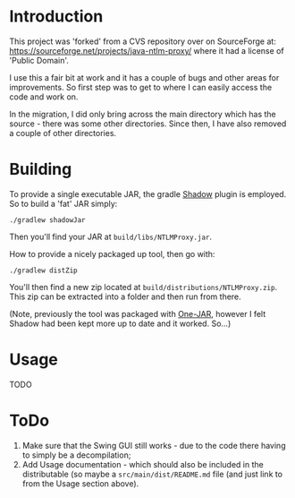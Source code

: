 # Introduction

This project was 'forked' from a CVS repository over on SourceForge at:
<https://sourceforge.net/projects/java-ntlm-proxy/> where it had a license of 'Public Domain'.

I use this a fair bit at work and it has a couple of bugs and other areas for improvements. So first
step was to get to where I can easily access the code and work on.

In the migration, I did only bring across the main directory which has the source - there was some
other directories. Since then, I have also removed a couple of other directories.

# Building

To provide a single executable JAR, the gradle [Shadow](https://github.com/johnrengelman/shadow)
plugin is employed. So to build a 'fat' JAR simply:

    ./gradlew shadowJar

Then you'll find your JAR at `build/libs/NTLMProxy.jar`.

How to provide a nicely packaged up tool, then go with:

    ./gradlew distZip

You'll then find a new zip located at `build/distributions/NTLMProxy.zip`. This zip can be extracted
into a folder and then run from there.

(Note, previously the tool was packaged with [One-JAR](http://one-jar.sourceforge.net/), however I
felt Shadow had been kept more up to date and it worked. So...)

# Usage

TODO

# ToDo

1. Make sure that the Swing GUI still works - due to the code there having to simply be a
   decompilation;
1. Add Usage documentation - which should also be included in the distributable (so maybe a
   `src/main/dist/README.md` file (and just link to from the Usage section above).
